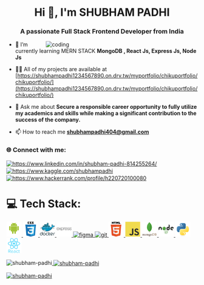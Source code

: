 <h1 align="center">Hi 👋, I'm SHUBHAM PADHI</h1>
<h3 align="center">A passionate Full Stack Frontend Developer from India</h3>
<img align="right" alt="coding" width="400" src="https://camo.githubusercontent.com/b2b688db1f6826e136cc51b97070deea8af15747acb3bf0b9e209afd4a313374/68747470733a2f2f70687973696373677572756b756c2e636f6d2f77702d636f6e74656e742f75706c6f6164732f323031392f30322f6368617261637465722d312e676966">


- 🌱 I’m currently learning MERN STACK **MongoDB , React Js, Express Js, Node Js**

- 👨‍💻 All of my projects are available at [https://shubhampadhi1234567890.on.drv.tw/myportfolio/chikuportfolio/chikuportfolio/](https://shubhampadhi1234567890.on.drv.tw/myportfolio/chikuportfolio/chikuportfolio/)

- 💬 Ask me about **Secure a responsible career opportunity to fully utilize my academics and skills while making a significant contribution to the success of the company.**

- 📫 How to reach me **shubhampadhi404@gmail.com**

<h3 align="left"> 🌐 Connect with me:</h3>
<p align="left">
<a href="https://linkedin.com/in/https://www.linkedin.com/in/shubham-padhi-814255264/" target="blank"><img align="center" src="https://raw.githubusercontent.com/rahuldkjain/github-profile-readme-generator/master/src/images/icons/Social/linked-in-alt.svg" alt="https://www.linkedin.com/in/shubham-padhi-814255264/" height="30" width="40" /></a>
<a href="https://kaggle.com/https://www.kaggle.com/shubhampadhi" target="blank"><img align="center" src="https://raw.githubusercontent.com/rahuldkjain/github-profile-readme-generator/master/src/images/icons/Social/kaggle.svg" alt="https://www.kaggle.com/shubhampadhi" height="30" width="40" /></a>
<a href="https://www.hackerrank.com/https://www.hackerrank.com/profile/h220720100080" target="blank"><img align="center" src="https://raw.githubusercontent.com/rahuldkjain/github-profile-readme-generator/master/src/images/icons/Social/hackerrank.svg" alt="https://www.hackerrank.com/profile/h220720100080" height="30" width="40" /></a>
</p>

# 💻 Tech Stack:
<p align="left"> <a href="https://developer.android.com" target="_blank" rel="noreferrer"> <img src="https://raw.githubusercontent.com/devicons/devicon/master/icons/android/android-original-wordmark.svg" alt="android" width="40" height="40"/> </a> <a href="https://www.w3schools.com/css/" target="_blank" rel="noreferrer"> <img src="https://raw.githubusercontent.com/devicons/devicon/master/icons/css3/css3-original-wordmark.svg" alt="css3" width="40" height="40"/> </a> <a href="https://www.docker.com/" target="_blank" rel="noreferrer"> <img src="https://raw.githubusercontent.com/devicons/devicon/master/icons/docker/docker-original-wordmark.svg" alt="docker" width="40" height="40"/> </a> <a href="https://expressjs.com" target="_blank" rel="noreferrer"> <img src="https://raw.githubusercontent.com/devicons/devicon/master/icons/express/express-original-wordmark.svg" alt="express" width="40" height="40"/> </a> <a href="https://www.figma.com/" target="_blank" rel="noreferrer"> <img src="https://www.vectorlogo.zone/logos/figma/figma-icon.svg" alt="figma" width="40" height="40"/> </a> <a href="https://git-scm.com/" target="_blank" rel="noreferrer"> <img src="https://www.vectorlogo.zone/logos/git-scm/git-scm-icon.svg" alt="git" width="40" height="40"/> </a> <a href="https://www.w3.org/html/" target="_blank" rel="noreferrer"> <img src="https://raw.githubusercontent.com/devicons/devicon/master/icons/html5/html5-original-wordmark.svg" alt="html5" width="40" height="40"/> </a> <a href="https://developer.mozilla.org/en-US/docs/Web/JavaScript" target="_blank" rel="noreferrer"> <img src="https://raw.githubusercontent.com/devicons/devicon/master/icons/javascript/javascript-original.svg" alt="javascript" width="40" height="40"/> </a> <a href="https://www.mongodb.com/" target="_blank" rel="noreferrer"> <img src="https://raw.githubusercontent.com/devicons/devicon/master/icons/mongodb/mongodb-original-wordmark.svg" alt="mongodb" width="40" height="40"/> </a> <a href="https://nodejs.org" target="_blank" rel="noreferrer"> <img src="https://raw.githubusercontent.com/devicons/devicon/master/icons/nodejs/nodejs-original-wordmark.svg" alt="nodejs" width="40" height="40"/> </a> <a href="https://www.python.org" target="_blank" rel="noreferrer"> <img src="https://raw.githubusercontent.com/devicons/devicon/master/icons/python/python-original.svg" alt="python" width="40" height="40"/> </a> <a href="https://reactjs.org/" target="_blank" rel="noreferrer"> <img src="https://raw.githubusercontent.com/devicons/devicon/master/icons/react/react-original-wordmark.svg" alt="react" width="40" height="40"/> </a> <a href="https://www.ruby-lang.org/en/" target="_blank" rel="noreferrer">  </p>

<p><img align="left" src="https://github-readme-stats.vercel.app/api/top-langs?username=shubham-padhi&show_icons=true&locale=en&layout=compact" alt="shubham-padhi" /></p>

<p>&nbsp;<img align="center" src="https://github-readme-stats.vercel.app/api?username=shubham-padhi&show_icons=true&locale=en" alt="shubham-padhi" /></p>

<p><img align="center" src="https://github-readme-streak-stats.herokuapp.com/?user=shubham-padhi&" alt="shubham-padhi" /></p>
